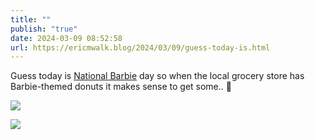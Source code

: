```yaml
---
title: ""
publish: "true"
date: 2024-03-09 08:52:58
url: https://ericmwalk.blog/2024/03/09/guess-today-is.html
---
```


Guess today is [National Barbie](https://www.nationaldaycalendar.com/national-day/national-barbie-day-march-9) day so when the local grocery store has Barbie-themed donuts it makes sense to get some.. 🍩

![](https://ericmwalk.blog/uploads/2024/img-8177.jpeg)

![](https://ericmwalk.blog/uploads/2024/img-8178.jpeg)